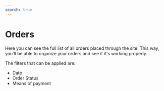 ```yaml
---
search: true
---
```


# Orders

Here you can see the full list of all orders placed through the site. This way, you'll be able to organize your orders and see if it's working properly.

The filters that can be applied are:

- Date
- Order Status
- Means of payment